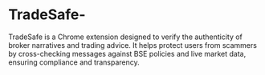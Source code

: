 # TradeSafe-
TradeSafe is a Chrome extension designed to verify the authenticity of broker narratives and trading advice. It helps protect users from scammers by cross-checking messages against BSE policies and live market data, ensuring compliance and transparency.

